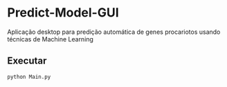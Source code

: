 # Predict-Model-GUI
Aplicação desktop para predição automática de genes procariotos usando técnicas de Machine Learning

## Executar

`python Main.py`
